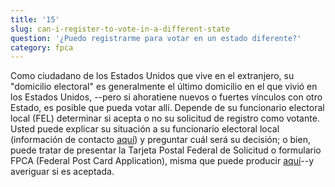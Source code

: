 ```yaml
---
title: '15'
slug: can-i-register-to-vote-in-a-different-state
question: '¿Puedo registrarme para votar en un estado diferente?'
category: fpca
---
```

Como ciudadano de los Estados Unidos que vive en el extranjero, su "domicilio electoral" es generalmente el último domicilio en el que vivió en los Estados Unidos, --pero si ahoratiene nuevos o fuertes vínculos con otro Estado, es posible que pueda votar allí. Depende de su funcionario electoral local (FEL) determinar si acepta o no su solicitud de registro como votante. Usted puede explicar su situación a su funcionario electoral local (información de contacto [aquí](/states)) y preguntar cuál será su decisión; o bien, puede tratar de presentar la Tarjeta Postal Federal de Solicitud o formulario FPCA (Federal Post Card Application), misma que puede producir [aquí](/)--y averiguar si es aceptada.
